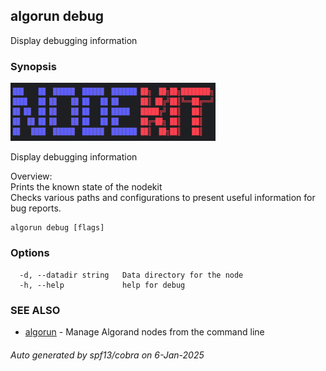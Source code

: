 ## algorun debug

Display debugging information

### Synopsis

                                                                                      
<img alt="Terminal Render" src="/docs/nodekit.png" width="65%">                               
                                                                                      
                                                                                      
Display debugging information                                                         
                                                                                      
Overview:                                                                             
Prints the known state of the nodekit                                                 
Checks various paths and configurations to present useful information for bug reports.
                                                                                      

```
algorun debug [flags]
```

### Options

```
  -d, --datadir string   Data directory for the node
  -h, --help             help for debug
```

### SEE ALSO

* [algorun](/README.md)	 - Manage Algorand nodes from the command line

###### Auto generated by spf13/cobra on 6-Jan-2025
